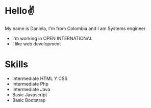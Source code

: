 # Hello✌️

My name is Daniela, I'm from Colombia and I am  Systems engineer

* I'm working in OPEN INTERNATIONAL
* I like web development



# Skills
* Intermediate HTML Y CSS
* Intermediate Php 
* Intermediate Java 
* Basic Javascript 
* Basic Bootstrap 